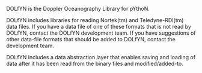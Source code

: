 DOLfYN is the Doppler Oceanography Library for pYthoN.

DOLfYN includes libraries for reading Nortek(tm) and Teledyne-RDI(tm) data files.  If you have a data file of one of these formats that is not read by DOLfYN, contact the DOLfYN development team.  If you have suggestions of other data-file formats that should be added to DOLfYN, contact the development team.

DOLfYN includes a data abstraction layer that enables saving and loading of data after it has been read from the binary files and modified/added-to.
